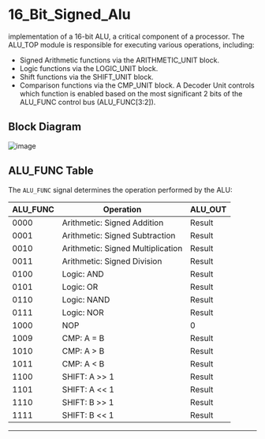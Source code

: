 <h1>16_Bit_Signed_Alu</h1>
 implementation of a 16-bit ALU, a critical component of a processor. The ALU_TOP module is responsible for executing various operations, including:

- Signed Arithmetic functions via the ARITHMETIC_UNIT block.
- Logic functions via the LOGIC_UNIT block.
- Shift functions via the SHIFT_UNIT block.
- Comparison functions via the CMP_UNIT block.
A Decoder Unit controls which function is enabled based on the most significant 2 bits of the ALU_FUNC control bus (ALU_FUNC[3:2]).


## Block Diagram

![image](https://github.com/user-attachments/assets/9d028f2d-413e-48e6-adde-738ee6d691cc)


## ALU_FUNC Table

The `ALU_FUNC` signal determines the operation performed by the ALU:

| ALU_FUNC | Operation                        | ALU_OUT |
|----------|----------------------------------|---------|
| 0000     | Arithmetic: Signed Addition      | Result  |
| 0001     | Arithmetic: Signed Subtraction   | Result  |
| 0010     | Arithmetic: Signed Multiplication| Result  |
| 0011     | Arithmetic: Signed Division      | Result  |
| 0100     | Logic: AND                       | Result  |
| 0101     | Logic: OR                        | Result  |
| 0110     | Logic: NAND                      | Result  |
| 0111     | Logic: NOR                       | Result  |
| 1000     | NOP                              | 0       |
| 1009     | CMP: A = B                       | Result  |
| 1010     | CMP: A > B                       | Result  |
| 1011     | CMP: A < B                       | Result  |
| 1100     | SHIFT: A >> 1                    | Result  |
| 1101     | SHIFT: A << 1                    | Result  |
| 1110     | SHIFT: B >> 1                    | Result  |
| 1111     | SHIFT: B << 1                    | Result  |

---
